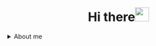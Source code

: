 <h1 align="center">Hi there<img src="https://github.com/blackcater/blackcater/raw/main/images/Hi.gif" height="32"/></h1>

<div aling="center">
<details>
  <summary>About me</summary>
  I'm programmer-developer
</details>
  <table>
    
  </table>
</div>
